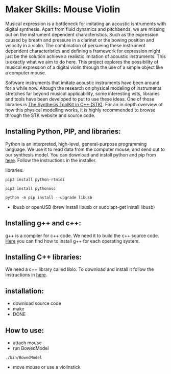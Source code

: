 # Maker Skills: Mouse Violin 

Musical expression is a bottleneck for imitating an acoustic isntruments with digital synthesis. Apart from fluid dynamics and pitchbends, we are missing out on the instrument dependent characteristics. Such as the expression caused by breath and pressure in a clarinet or the bowing position and velocity in a violin. The combination of persueing these instrument dependent characteristics and defining a framework for expression might just be the solution achieve a realistic imitation of acoustic instruments. This is exactly what we aim to do here. This project explores the possibility of musical expression of a digital violin through the use of a simple object like a computer mouse. 

Software instruments that imitate acoustic instruments have been around for a while now. Altough the research on physical modeling of instruments stretches far beyond musical applicability, some interesting vsts, libraries and tools have been developed to put to use these ideas. One of those libraries is [The Synthesis ToolKit in C++ (STK)](https://ccrma.stanford.edu/software/stk/ "The Synthesis ToolKit in C++ (STK)"). For an in depth overview of how this physical modelling works, it is highly recommended to browse through the STK website and source code.

## Installing Python, PIP, and libraries:

Python is an interpreted, high-level, general-purpose programming language. We use it to read data from the computer mouse, and send out to our synthesis model. You can download and install python and pip from [here](https://www.python.org/downloads/). Follow the instructions in the installer.

libraries:
```
pip3 install python-rtmidi
```
```
pip3 install pythonosc
```
```
python -m pip install --upgrade libusb
```

 - ibusb or openUSB (brew install libusb or sudo apt-get install libusb)

 


 
## Installing g++ and c++:
g++ is a compiler for c++ code. We need it to build the c++ source code. [Here](https://www.cs.odu.edu/~zeil/cs250PreTest/latest/Public/installingACompiler/) you can find how to install g++ for each operating system.


## Installing C++ libraries:
We need a c++ library called liblo. To download and install it follow the instructions in [here](http://liblo.sourceforge.net/README.html).




## installation:
 - download source code
 - make
 - DONE
 
## How to use:
- attach mouse
- run BowedModel
```
./bin/BowedModel
```
- move mouse or use a violinstick

 
